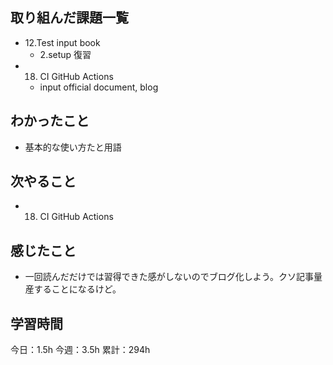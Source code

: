 ## 取り組んだ課題一覧

- 12.Test input book
  - 2.setup 復習
- 18. CI GitHub Actions
  - input official document, blog

## わかったこと

- 基本的な使い方たと用語

## 次やること

- 18. CI GitHub Actions

## 感じたこと

- 一回読んだだけでは習得できた感がしないのでブログ化しよう。クソ記事量産することになるけど。

## 学習時間

今日：1.5h
今週：3.5h
累計：294h
